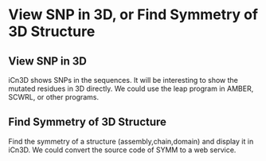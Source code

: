 # View SNP in 3D, or Find Symmetry of 3D Structure

## View SNP in 3D
iCn3D shows SNPs in the sequences. It will be interesting to show the mutated residues in 3D directly. We could use the leap program in AMBER, SCWRL, or other programs.

## Find Symmetry of 3D Structure
Find the symmetry of a structure (assembly,chain,domain) and display it in iCn3D. We could convert the source code of SYMM to a web service.


